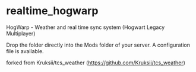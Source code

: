 # realtime_hogwarp
HogWarp - Weather and real time sync system (Hogwart Legacy Multiplayer)

Drop the folder directly into the Mods folder of your server. A configuration file is available.

forked from Kruksii/tcs_weather (https://github.com/Kruksii/tcs_weather)
